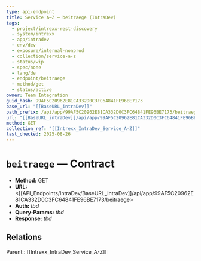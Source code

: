 ```yaml
---
type: api-endpoint
title: Service A–Z — beitraege (IntraDev)
tags:
  - project/intrexx-rest-discovery
  - system/intrexx
  - app/intradev
  - env/dev
  - exposure/internal-nonprod
  - collection/service-a-z
  - status/wip
  - spec/none
  - lang/de
  - endpoint/beitraege
  - method/get
  - status/active
owner: Team Integration
guid_hash: 99AF5C20962E81CA332D0C3FC64841FE96BE7173
base_url: "[[BaseURL_intraDev]]"
path_prefix: /api/app/99AF5C20962E81CA332D0C3FC64841FE96BE7173/beitraege$4
url: "[[BaseURL_intraDev]]/api/app/99AF5C20962E81CA332D0C3FC64841FE96BE7173/beitraege"
method: GET
collection_ref: "[[Intrexx_IntraDev_Service_A-Z]]"
last_checked: 2025-08-26
---
```


# `beitraege` — Contract
- **Method:** GET  
- **URL:** <[[API_Endpoints/IntraDev/BaseURL_IntraDev]]/api/app/99AF5C20962E81CA332D0C3FC64841FE96BE7173/beitraege>  
- **Auth:** _tbd_  
- **Query-Params:** _tbd_  
- **Response:** _tbd_

## Relations
Parent:: [[Intrexx_IntraDev_Service_A-Z]]
